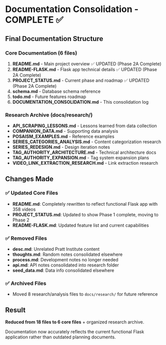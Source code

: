 # Documentation Consolidation - COMPLETE ✅

## Final Documentation Structure

### Core Documentation (6 files)
1. **README.md** - Main project overview ✅ UPDATED (Phase 2A Complete)
2. **README-FLASK.md** - Flask app technical details ✅ UPDATED (Phase 2A Complete)
3. **PROJECT_STATUS.md** - Current phase and roadmap ✅ UPDATED (Phase 2A Complete)
4. **schema.md** - Database schema reference
5. **todo.md** - Future features roadmap  
6. **DOCUMENTATION_CONSOLIDATION.md** - This consolidation log

### Research Archive (docs/research/)
- **API_SCRAPING_LESSONS.md** - Lessons learned from data collection
- **COMPANION_DATA.md** - Supporting data analysis
- **POSAISM_EXAMPLES.md** - Reference examples
- **SERIES_CATEGORIES_ANALYSIS.md** - Content categorization research
- **SERIES_REDESIGN.md** - Design iteration notes
- **TAG_AUTHORITY_ARCHITECTURE.md** - Technical architecture docs
- **TAG_AUTHORITY_EXPANSION.md** - Tag system expansion plans
- **VIDEO_LINK_EXTRACTION_RESEARCH.md** - Link extraction research

## Changes Made

### ✅ Updated Core Files
- **README.md**: Completely rewritten to reflect functional Flask app with 358 videos
- **PROJECT_STATUS.md**: Updated to show Phase 1 complete, moving to Phase 2
- **README-FLASK.md**: Updated feature list and current capabilities

### ✅ Removed Files  
- **desc.md**: Unrelated Pratt Institute content
- **thoughts.md**: Random notes consolidated elsewhere  
- **process.md**: Development notes no longer needed
- **api.md**: API notes consolidated into research folder
- **seed_data.md**: Data info consolidated elsewhere

### ✅ Archived Files
- Moved 8 research/analysis files to `docs/research/` for future reference

## Result
**Reduced from 18 files to 6 core files** + organized research archive.

Documentation now accurately reflects the current functional Flask application rather than outdated planning documents.